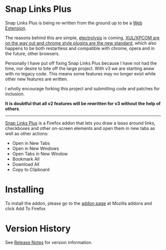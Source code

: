 # Snap Links Plus

Snap Links Plus is being re-written from the ground up to be a [Web Extension](https://developer.mozilla.org/en-US/Add-ons/WebExtensions).

The reasons behind this are simple, [electrolysis](https://wiki.mozilla.org/Electrolysis) is coming, [XUL/XPCOM are on the way out and chrome style plugins are the new standard](https://blog.mozilla.org/addons/2015/08/21/the-future-of-developing-firefox-add-ons/), which also happens to be both restartless and compatible with chrome, opera and in the future, other browsers.

Personally I have put off fixing Snap Links Plus because I have not had the time, nor desire to bite off the large project.  With v3 we are starting anew with no legacy code.  This means some features may no longer exist while other new features are written.

I wholly encourage forking this project and submitting code and patches for inclusion.

**It is doubtful that all v2 features will be rewritten for v3 without the help of others**.

----

[Snap Links Plus](https://addons.mozilla.org/en-US/firefox/addon/snaplinksplus/) is a Firefox addon that lets you draw a lasso around links, checkboxes and other on-screen elements and open them in new tabs as  well as other actions:

* Open in New Tabs
* Open in New Windows
* Open Tabs in New Window
* Bookmark All
* Download All
* Copy to Clipboard

# Installing
To install the addon, please go to the [addon page](https://addons.mozilla.org/en-US/firefox/addon/snaplinksplus/) at Mozilla addons and click Add To Firefox

# Version History

See [Release Notes](ReleaseNotes.md) for version information.
